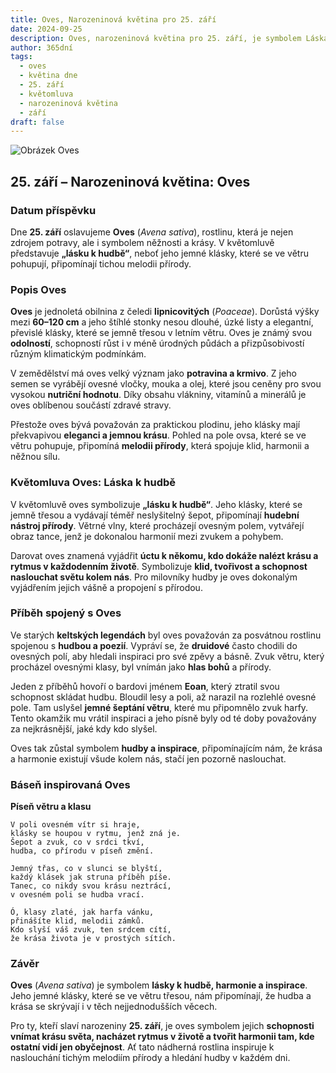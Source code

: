 ```yaml
---
title: Oves, Narozeninová květina pro 25. září
date: 2024-09-25
description: Oves, narozeninová květina pro 25. září, je symbolem Láska k hudbě. Objevte její jedinečný význam, fascinující příběhy a poezii, která oslavuje její krásu.
author: 365dní
tags:
  - oves
  - květina dne
  - 25. září
  - květomluva
  - narozeninová květina
  - září
draft: false
---
```


![Obrázek Oves](https://cdn.pixabay.com/photo/2017/06/21/08/27/barley-2426466_1280.jpg#center)


## 25. září – Narozeninová květina: Oves

### Datum příspěvku

Dne **25. září** oslavujeme **Oves** (_Avena sativa_), rostlinu, která je nejen zdrojem potravy, ale i symbolem něžnosti a krásy. V květomluvě představuje **„lásku k hudbě“**, neboť jeho jemné klásky, které se ve větru pohupují, připomínají tichou melodii přírody.

### Popis Oves

**Oves** je jednoletá obilnina z čeledi **lipnicovitých** (_Poaceae_). Dorůstá výšky mezi **60–120 cm** a jeho štíhlé stonky nesou dlouhé, úzké listy a elegantní, převislé klásky, které se jemně třesou v letním větru. Oves je známý svou **odolností**, schopností růst i v méně úrodných půdách a přizpůsobivostí různým klimatickým podmínkám.

V zemědělství má oves velký význam jako **potravina a krmivo**. Z jeho semen se vyrábějí ovesné vločky, mouka a olej, které jsou ceněny pro svou vysokou **nutriční hodnotu**. Díky obsahu vlákniny, vitamínů a minerálů je oves oblíbenou součástí zdravé stravy.

Přestože oves bývá považován za praktickou plodinu, jeho klásky mají překvapivou **eleganci a jemnou krásu**. Pohled na pole ovsa, které se ve větru pohupuje, připomíná **melodii přírody**, která spojuje klid, harmonii a něžnou sílu.

### Květomluva Oves: Láska k hudbě

V květomluvě oves symbolizuje **„lásku k hudbě“**. Jeho klásky, které se jemně třesou a vydávají téměř neslyšitelný šepot, připomínají **hudební nástroj přírody**. Větrné vlny, které procházejí ovesným polem, vytvářejí obraz tance, jenž je dokonalou harmonií mezi zvukem a pohybem.

Darovat oves znamená vyjádřit **úctu k někomu, kdo dokáže nalézt krásu a rytmus v každodenním životě**. Symbolizuje **klid, tvořivost a schopnost naslouchat světu kolem nás**. Pro milovníky hudby je oves dokonalým vyjádřením jejich vášně a propojení s přírodou.

### Příběh spojený s Oves

Ve starých **keltských legendách** byl oves považován za posvátnou rostlinu spojenou s **hudbou a poezií**. Vypráví se, že **druidové** často chodili do ovesných polí, aby hledali inspiraci pro své zpěvy a básně. Zvuk větru, který procházel ovesnými klasy, byl vnímán jako **hlas bohů** a přírody.

Jeden z příběhů hovoří o bardovi jménem **Eoan**, který ztratil svou schopnost skládat hudbu. Bloudil lesy a poli, až narazil na rozlehlé ovesné pole. Tam uslyšel **jemné šeptání větru**, které mu připomnělo zvuk harfy. Tento okamžik mu vrátil inspiraci a jeho písně byly od té doby považovány za nejkrásnější, jaké kdy kdo slyšel.

Oves tak zůstal symbolem **hudby a inspirace**, připomínajícím nám, že krása a harmonie existují všude kolem nás, stačí jen pozorně naslouchat.

### Báseň inspirovaná Oves

**Píseň větru a klasu**

```
V poli ovesném vítr si hraje,  
klásky se houpou v rytmu, jenž zná je.  
Šepot a zvuk, co v srdci tkví,  
hudba, co přírodu v píseň změní.  

Jemný třas, co v slunci se blyští,  
každý klásek jak struna příběh píše.  
Tanec, co nikdy svou krásu neztrácí,  
v ovesném poli se hudba vrací.  

Ó, klasy zlaté, jak harfa vánku,  
přinášíte klid, melodii zámků.  
Kdo slyší váš zvuk, ten srdcem cítí,  
že krása života je v prostých sítích.  
```

### Závěr

**Oves** (_Avena sativa_) je symbolem **lásky k hudbě, harmonie a inspirace**. Jeho jemné klásky, které se ve větru třesou, nám připomínají, že hudba a krása se skrývají i v těch nejjednodušších věcech.

Pro ty, kteří slaví narozeniny **25. září**, je oves symbolem jejich **schopnosti vnímat krásu světa, nacházet rytmus v životě a tvořit harmonii tam, kde ostatní vidí jen obyčejnost**. Ať tato nádherná rostlina inspiruje k naslouchání tichým melodiím přírody a hledání hudby v každém dni.